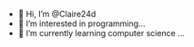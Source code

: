 - 👋 Hi, I’m @Claire24d
- 👀 I’m interested in programming...
- 🌱 I’m currently learning computer science ...

<!---
Claire24d/Claire24d is a ✨ special ✨ repository because its `README.md` (this file) appears on your GitHub profile.
You can click the Preview link to take a look at your changes.
--->
